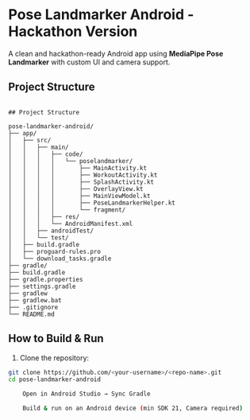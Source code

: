 # Pose Landmarker Android - Hackathon Version

A clean and hackathon-ready Android app using **MediaPipe Pose Landmarker** with custom UI and camera support.

## Project Structure
```

## Project Structure

pose-landmarker-android/
├── app/
│   ├── src/
│   │   ├── main/
│   │   │   ├── code/
│   │   │   │   └── poselandmarker/
│   │   │   │       ├── MainActivity.kt
│   │   │   │       ├── WorkoutActivity.kt
│   │   │   │       ├── SplashActivity.kt
│   │   │   │       ├── OverlayView.kt
│   │   │   │       ├── MainViewModel.kt
│   │   │   │       ├── PoseLandmarkerHelper.kt
│   │   │   │       └── fragment/
│   │   │   ├── res/
│   │   │   └── AndroidManifest.xml
│   │   ├── androidTest/
│   │   └── test/
│   ├── build.gradle
│   ├── proguard-rules.pro
│   └── download_tasks.gradle
├── gradle/
├── build.gradle
├── gradle.properties
├── settings.gradle
├── gradlew
├── gradlew.bat
├── .gitignore
└── README.md
```

## How to Build & Run

1. Clone the repository:
```bash
git clone https://github.com/<your-username>/<repo-name>.git
cd pose-landmarker-android

    Open in Android Studio → Sync Gradle

    Build & run on an Android device (min SDK 21, Camera required)

